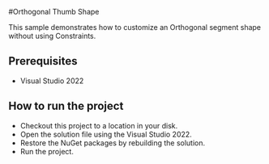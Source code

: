 #Orthogonal Thumb Shape 
   
   This sample demonstrates how to customize an Orthogonal segment shape without using Constraints.
   
## Prerequisites

* Visual Studio 2022

## How to run the project

* Checkout this project to a location in your disk.
* Open the solution file using the Visual Studio 2022.
* Restore the NuGet packages by rebuilding the solution.
* Run the project.

